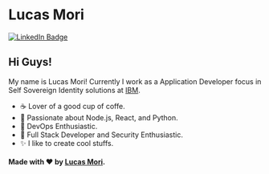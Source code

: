 # Lucas Mori

[![LinkedIn Badge](https://img.shields.io/badge/-LinkedIn-blue?style=flat&logo=LinkedIn&logoColor=white)](https://www.linkedin.com/in/lucas-mori/)

## Hi Guys! 

My name is Lucas Mori! Currently I work as a Application Developer focus in Self Sovereign Identity solutions at [IBM](https://www.ibm.com/).

- :coffee: Lover of a good cup of coffe.
- :telescope: Passionate about Node.js, React, and Python.
- :book: DevOps Enthusiastic.
- :book: Full Stack Developer and Security Enthusiastic.
- :sparkles: I like to create cool stuffs.

#### Made with :heart: by [Lucas Mori](https://www.linkedin.com/in/lucas-mori/).
